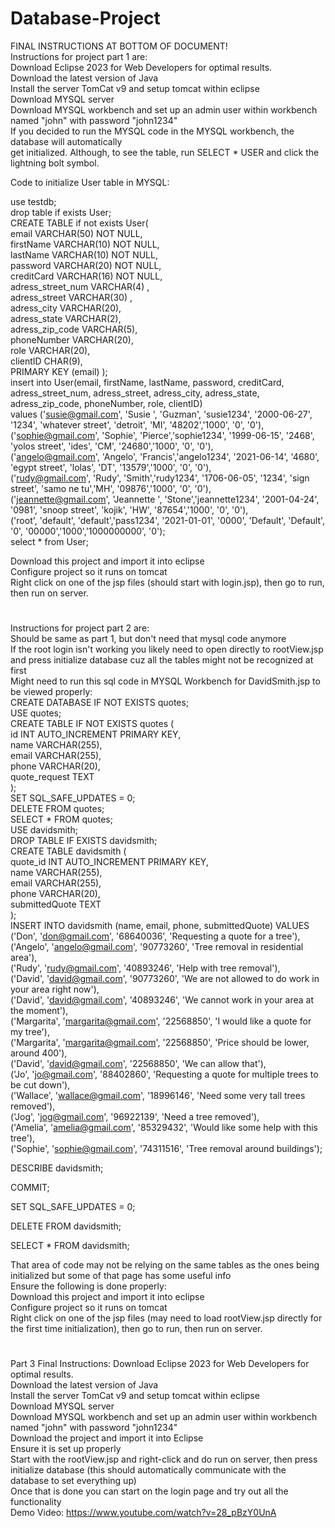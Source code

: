 # Database-Project  
FINAL INSTRUCTIONS AT BOTTOM OF DOCUMENT!      
Instructions for project part 1 are:   
Download Eclipse 2023 for Web Developers for optimal results.   
Download the latest version of Java  
Install the server TomCat v9 and setup tomcat within eclipse   
Download MYSQL server    
Download MYSQL workbench and set up an admin user within workbench named "john" with password "john1234"    
If you decided to run the MYSQL code in the MYSQL workbench, the database will automatically    
get initialized. Although, to see the table, run SELECT * USER and click the lightning bolt symbol.   
   
Code to initialize User table in MYSQL:   
   
  use testdb;   
  drop table if exists User;    
  CREATE TABLE if not exists User(    
      email VARCHAR(50) NOT NULL,    
      firstName VARCHAR(10) NOT NULL,    
      lastName VARCHAR(10) NOT NULL,    
      password VARCHAR(20) NOT NULL,     
      creditCard VARCHAR(16) NOT NULL,     
      adress_street_num VARCHAR(4) ,     
      adress_street VARCHAR(30) ,     
      adress_city VARCHAR(20),     
      adress_state VARCHAR(2),    
      adress_zip_code VARCHAR(5),    
      phoneNumber VARCHAR(20),    
	  role VARCHAR(20),    
	  clientID CHAR(9),    
      PRIMARY KEY (email) );     
      insert into User(email, firstName, lastName, password, creditCard, adress_street_num, adress_street, adress_city, adress_state, adress_zip_code, phoneNumber, role, clientID)    
      values ('susie@gmail.com', 'Susie ', 'Guzman', 'susie1234', '2000-06-27', '1234', 'whatever street', 'detroit', 'MI', '48202','1000', '0', '0'),     
              ('sophie@gmail.com', 'Sophie', 'Pierce','sophie1234', '1999-06-15', '2468', 'yolos street', 'ides', 'CM', '24680','1000', '0', '0'),      
              ('angelo@gmail.com', 'Angelo', 'Francis','angelo1234', '2021-06-14', '4680', 'egypt street', 'lolas', 'DT', '13579','1000', '0', '0'),      
              ('rudy@gmail.com', 'Rudy', 'Smith','rudy1234', '1706-06-05', '1234', 'sign street', 'samo ne tu','MH', '09876','1000', '0', '0'),     
              ('jeannette@gmail.com', 'Jeannette ', 'Stone','jeannette1234', '2001-04-24', '0981', 'snoop street', 'kojik', 'HW', '87654','1000', '0', '0'),    
              ('root', 'default', 'default','pass1234', '2021-01-01', '0000', 'Default', 'Default', '0', '00000','1000','1000000000', '0');    
  select * from User;     
      
Download this project and import it into eclipse     
Configure project so it runs on tomcat     
Right click on one of the jsp files (should start with login.jsp), then go to run, then run on server.    
         
#       
      
#     
     
#    
        
Instructions for project part 2 are:     
Should be same as part 1, but don't need that mysql code anymore     
If the root login isn't working you likely need to open directly to rootView.jsp and press initialize database cuz all the tables might not be recognized at first     
Might need to run this sql code in MYSQL Workbench for DavidSmith.jsp to be viewed properly:      
CREATE DATABASE IF NOT EXISTS quotes;     
	USE quotes;     
	CREATE TABLE IF NOT EXISTS quotes (     
	    id INT AUTO_INCREMENT PRIMARY KEY,    
            name VARCHAR(255),    
	    email VARCHAR(255),    
	    phone VARCHAR(20),     
	    quote_request TEXT    
	);    
	SET SQL_SAFE_UPDATES = 0;    
	DELETE FROM quotes;   
	SELECT * FROM quotes;   
	USE davidsmith;   
	DROP TABLE IF EXISTS davidsmith;   
	CREATE TABLE davidsmith (   
	    quote_id INT AUTO_INCREMENT PRIMARY KEY,    
	    name VARCHAR(255),   
	    email VARCHAR(255),    
	    phone VARCHAR(20),    
	    submittedQuote TEXT   
	);   
	INSERT INTO davidsmith (name, email, phone, submittedQuote) VALUES    
	('Don', 'don@gmail.com', '68640036', 'Requesting a quote for a tree'),    
	('Angelo', 'angelo@gmail.com', '90773260', 'Tree removal in residential area'),   
	('Rudy', 'rudy@gmail.com', '40893246', 'Help with tree removal'),    
	('David', 'david@gmail.com', '90773260', 'We are not allowed to do work in your area right now'),    
	('David', 'david@gmail.com', '40893246', 'We cannot work in your area at the moment'),   
	('Margarita', 'margarita@gmail.com', '22568850', 'I would like a quote for my tree'),    
	('Margarita', 'margarita@gmail.com', '22568850', 'Price should be lower, around 400'),    
	('David', 'david@gmail.com', '22568850', 'We can allow that'),   
	('Jo', 'jo@gmail.com', '88402860', 'Requesting a quote for multiple trees to be cut down'),   
	('Wallace', 'wallace@gmail.com', '18996146', 'Need some very tall trees removed'),   
	('Jog', 'jog@gmail.com', '96922139', 'Need a tree removed'),    
	('Amelia', 'amelia@gmail.com', '85329432', 'Would like some help with this tree'),    
	('Sophie', 'sophie@gmail.com', '74311516', 'Tree removal around buildings');   
     
DESCRIBE davidsmith;    
    
COMMIT;   
    
SET SQL_SAFE_UPDATES = 0;   
    
DELETE FROM davidsmith;     
     
SELECT * FROM davidsmith;     
     
That area of code may not be relying on the same tables as the ones being initialized but some of that page has some useful info     
Ensure the following is done properly:    
Download this project and import it into eclipse          
Configure project so it runs on tomcat          
Right click on one of the jsp files (may need to load rootView.jsp directly for the first time initialization), then go to run, then run on server.        
         
#       
      
#     
     
#    
    
Part 3 Final Instructions: 
Download Eclipse 2023 for Web Developers for optimal results.   
Download the latest version of Java  
Install the server TomCat v9 and setup tomcat within eclipse   
Download MYSQL server    
Download MYSQL workbench and set up an admin user within workbench named "john" with password "john1234"     
Download the project and import it into Eclipse    
Ensure it is set up properly     
Start with the rootView.jsp and right-click and do run on server, then press initialize database (this should automatically communicate with the database to set everything up)     
Once that is done you can start on the login page and try out all the functionality    
Demo Video: https://www.youtube.com/watch?v=28_pBzY0UnA    

